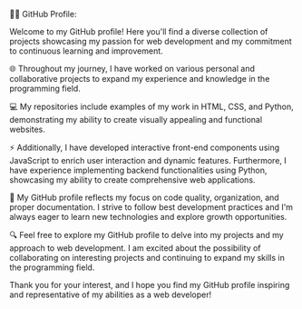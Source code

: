 
👨‍💻 GitHub Profile:

Welcome to my GitHub profile! Here you'll find a diverse collection of projects showcasing my passion for web development and my commitment to continuous learning and improvement.

🌐 Throughout my journey, I have worked on various personal and collaborative projects to expand my experience and knowledge in the programming field.

💻 My repositories include examples of my work in HTML, CSS, and Python, demonstrating my ability to create visually appealing and functional websites.

⚡️ Additionally, I have developed interactive front-end components using JavaScript to enrich user interaction and dynamic features. Furthermore, I have experience implementing backend functionalities using Python, showcasing my ability to create comprehensive web applications.

🚀 My GitHub profile reflects my focus on code quality, organization, and proper documentation. I strive to follow best development practices and I'm always eager to learn new technologies and explore growth opportunities.

🔍 Feel free to explore my GitHub profile to delve into my projects and my approach to web development. I am excited about the possibility of collaborating on interesting projects and continuing to expand my skills in the programming field.

Thank you for your interest, and I hope you find my GitHub profile inspiring and representative of my abilities as a web developer!
